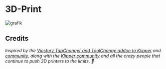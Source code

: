 # 3D-Print

![grafik](https://github.com/walterwissmann/Main/assets/42293697/fd9e8c28-cf60-4b23-bc7e-404b2aab8b80)



## Credits

_Inspired by the [Viesturz TapChanger and ToolChange addon to Klipper](https://github.com/viesturz/tapchanger) and [community](https://discord.com/channels/1119433664799965186/1119434099883511911), along with the [Klipper community](https://discord.klipper3d.org) and all the crazy people that continue to push 3D printers to the limits. :purple_heart:_


<br>
